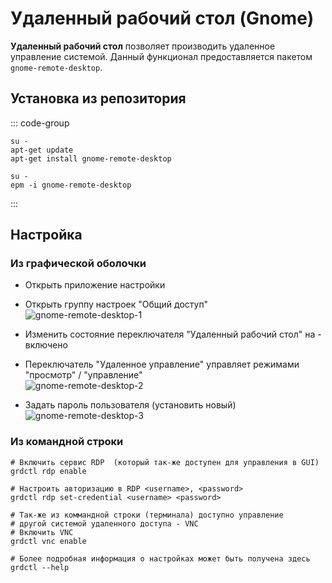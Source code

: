 # Удаленный рабочий стол (Gnome)

**Удаленный рабочий стол** позволяет производить удаленное управление системой. Данный функционал предоставляется пакетом `gnome-remote-desktop`.

## Установка из репозитория

::: code-group

```shell[apt-get]
su -
apt-get update
apt-get install gnome-remote-desktop
```

```shell[epm]
su -
epm -i gnome-remote-desktop
```

:::

## Настройка

### Из графической оболочки

- Открыть приложение настройки
- Открыть группу настроек "Общий доступ"\
![gnome-remote-desktop-1](/gnome-remote-desktop/open-settings.gif)

- Изменить состояние переключателя "Удаленный рабочий стол" на - включено
- Переключатель "Удаленное управление" управляет режимами "просмотр" / "управление"\
![gnome-remote-desktop-2](/gnome-remote-desktop/enable-service.gif)

- Задать пароль пользователя (установить новый)\
![gnome-remote-desktop-3](/gnome-remote-desktop/set-user-password.gif)

### Из командной строки

```shell
# Включить сервис RDP  (который так-же доступен для управления в GUI)
grdctl rdp enable

# Настроить авторизацию в RDP <username>, <password>
grdctl rdp set-credential <username> <password>

# Так-же из коммандной строки (терминала) доступно управление 
# другой системой удаленного доступа - VNC
# Включить VNC
grdctl vnc enable

# Более подробная информация о настройках может быть получена здесь
grdctl --help
```
